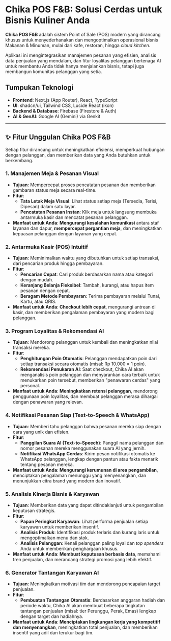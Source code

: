 # Chika POS F&B: Solusi Cerdas untuk Bisnis Kuliner Anda

**Chika POS F&B** adalah sistem Point of Sale (POS) modern yang dirancang khusus untuk menyederhanakan dan mengoptimalkan operasional bisnis Makanan & Minuman, mulai dari kafe, restoran, hingga *cloud kitchen*.

Aplikasi ini mengintegrasikan manajemen pesanan yang efisien, analisis data penjualan yang mendalam, dan fitur loyalitas pelanggan bertenaga AI untuk membantu Anda tidak hanya menjalankan bisnis, tetapi juga membangun komunitas pelanggan yang setia.

## Tumpukan Teknologi
- **Frontend**: Next.js (App Router), React, TypeScript
- **UI**: shadcn/ui, Tailwind CSS, Lucide React (ikon)
- **Backend & Database**: Firebase (Firestore & Auth)
- **AI & GenAI**: Google AI (Gemini) via Genkit

---

## ✨ Fitur Unggulan Chika POS F&B

Setiap fitur dirancang untuk meningkatkan efisiensi, memperkuat hubungan dengan pelanggan, dan memberikan data yang Anda butuhkan untuk berkembang.

### 1. Manajemen Meja & Pesanan Visual
- **Tujuan**: Mempercepat proses pencatatan pesanan dan memberikan gambaran status meja secara real-time.
- **Fitur**:
    - **Tata Letak Meja Visual**: Lihat status setiap meja (Tersedia, Terisi, Dipesan) dalam satu layar.
    - **Pencatatan Pesanan Instan**: Klik meja untuk langsung membuka antarmuka kasir dan mencatat pesanan pelanggan.
- **Manfaat untuk Anda**: **Mengurangi kesalahan komunikasi** antara staf layanan dan dapur, **mempercepat pergantian meja**, dan meningkatkan kepuasan pelanggan dengan layanan yang cepat.

### 2. Antarmuka Kasir (POS) Intuitif
- **Tujuan**: Meminimalkan waktu yang dibutuhkan untuk setiap transaksi, dari pencarian produk hingga pembayaran.
- **Fitur**:
    - **Pencarian Cepat**: Cari produk berdasarkan nama atau kategori dengan mudah.
    - **Keranjang Belanja Fleksibel**: Tambah, kurangi, atau hapus item pesanan dengan cepat.
    - **Beragam Metode Pembayaran**: Terima pembayaran melalui Tunai, Kartu, atau QRIS.
- **Manfaat untuk Anda**: **Checkout lebih cepat**, mengurangi antrean di kasir, dan memberikan pengalaman pembayaran yang modern bagi pelanggan.

### 3. Program Loyalitas & Rekomendasi AI
- **Tujuan**: Mendorong pelanggan untuk kembali dan meningkatkan nilai transaksi mereka.
- **Fitur**:
    - **Penghitungan Poin Otomatis**: Pelanggan mendapatkan poin dari setiap transaksi secara otomatis (misal: Rp 10.000 = 1 poin).
    - **Rekomendasi Penukaran AI**: Saat checkout, Chika AI akan menganalisis poin pelanggan dan menyarankan cara terbaik untuk menukarkan poin tersebut, memberikan "penawaran cerdas" yang personal.
- **Manfaat untuk Anda**: **Meningkatkan retensi pelanggan**, mendorong penggunaan poin loyalitas, dan membuat pelanggan merasa dihargai dengan penawaran yang relevan.

### 4. Notifikasi Pesanan Siap (Text-to-Speech & WhatsApp)
- **Tujuan**: Memberi tahu pelanggan bahwa pesanan mereka siap dengan cara yang unik dan efisien.
- **Fitur**:
    - **Panggilan Suara AI (Text-to-Speech)**: Panggil nama pelanggan dan nomor pesanan mereka menggunakan suara AI yang jernih.
    - **Notifikasi WhatsApp Cerdas**: Kirim pesan notifikasi otomatis ke WhatsApp pelanggan, lengkap dengan pantun atau fakta menarik tentang pesanan mereka.
- **Manfaat untuk Anda**: **Mengurangi kerumunan di area pengambilan**, menciptakan pengalaman menunggu yang menyenangkan, dan menunjukkan citra brand yang modern dan inovatif.

### 5. Analisis Kinerja Bisnis & Karyawan
- **Tujuan**: Memberikan data yang dapat ditindaklanjuti untuk pengambilan keputusan strategis.
- **Fitur**:
    - **Papan Peringkat Karyawan**: Lihat performa penjualan setiap karyawan untuk memberikan insentif.
    - **Analisis Produk**: Identifikasi produk terlaris dan kurang laris untuk mengoptimalkan menu dan stok.
    - **Analisis Pelanggan**: Kenali pelanggan paling loyal dan *top spenders* Anda untuk memberikan penghargaan khusus.
- **Manfaat untuk Anda**: **Membuat keputusan berbasis data**, memahami tren penjualan, dan merancang strategi promosi yang lebih efektif.

### 6. Generator Tantangan Karyawan AI
- **Tujuan**: Meningkatkan motivasi tim dan mendorong pencapaian target penjualan.
- **Fitur**:
    - **Pembuatan Tantangan Otomatis**: Berdasarkan anggaran hadiah dan periode waktu, Chika AI akan membuat beberapa tingkatan tantangan penjualan (misal: tier Perunggu, Perak, Emas) lengkap dengan target dan hadiahnya.
- **Manfaat untuk Anda**: **Menciptakan lingkungan kerja yang kompetitif dan menyenangkan**, meningkatkan total penjualan, dan memberikan insentif yang adil dan terukur bagi tim.

